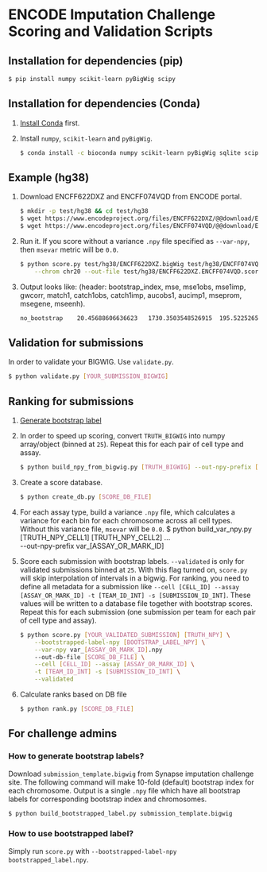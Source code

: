 # ENCODE Imputation Challenge Scoring and Validation Scripts

## Installation for dependencies (pip)

```bash
$ pip install numpy scikit-learn pyBigWig scipy
```

## Installation for dependencies (Conda)

1) [Install Conda](https://docs.conda.io/en/latest/miniconda.html) first.

2) Install `numpy`, `scikit-learn` and `pyBigWig`.
	```bash
	$ conda install -c bioconda numpy scikit-learn pyBigWig sqlite scipy
	```

## Example (hg38)

1) Download ENCFF622DXZ and ENCFF074VQD from ENCODE portal.
	```bash
	$ mkdir -p test/hg38 && cd test/hg38
	$ wget https://www.encodeproject.org/files/ENCFF622DXZ/@@download/ENCFF622DXZ.bigWig
	$ wget https://www.encodeproject.org/files/ENCFF074VQD/@@download/ENCFF074VQD.bigWig
	```

2) Run it. If you score without a variance `.npy` file specified as `--var-npy`, then `msevar` metric will be `0.0`.
	```bash
	$ python score.py test/hg38/ENCFF622DXZ.bigWig test/hg38/ENCFF074VQD.bigWig \
		--chrom chr20 --out-file test/hg38/ENCFF622DXZ.ENCFF074VQD.score.txt
	```

3) Output looks like: (header: bootstrap_index, mse, mse1obs, mse1imp, gwcorr, match1, catch1obs, catch1imp, aucobs1, aucimp1, mseprom, msegene, mseenh).
	```bash
	no_bootstrap	20.45688606636623	1730.3503548526915	195.52252657980728	0.01705378703206674	848	3462	2976	0.5852748736100822	0.590682173511888	376.1018309950674	31.24613030186926	94.01719916101615
	```


## Validation for submissions

In order to validate your BIGWIG. Use `validate.py`.

```bash
$ python validate.py [YOUR_SUBMISSION_BIGWIG]
```

## Ranking for submissions

1) [Generate bootstrap label](#how-to-generate-bootstrap-labels)

2) In order to speed up scoring, convert `TRUTH_BIGWIG` into numpy array/object (binned at `25`). Repeat this for each pair of cell type and assay.
	```bash
	$ python build_npy_from_bigwig.py [TRUTH_BIGWIG] --out-npy-prefix [TRUTH_NPY_PREFIX]
	```

3) Create a score database.
	```bash
	$ python create_db.py [SCORE_DB_FILE]
	```

4) For each assay type, build a variance `.npy` file, which calculates a variance for each bin for each chromosome across all cell types. Without this variance file, `msevar` will be `0.0`.
	$ python build_var_npy.py [TRUTH_NPY_CELL1] [TRUTH_NPY_CELL2] ... \
		--out-npy-prefix var_[ASSAY_OR_MARK_ID]

5) Score each submission with bootstrap labels. `--validated` is only for validated submissions binned at `25`. With this flag turned on, `score.py` will skip interpolation of intervals in a bigwig. For ranking, you need to define all metadata for a submission like `--cell [CELL_ID] --assay [ASSAY_OR_MARK_ID] -t [TEAM_ID_INT] -s [SUBMISSION_ID_INT]`. These values will be written to a database file together with bootstrap scores. Repeat this for each submission (one submission per team for each pair of cell type and assay).
	```bash
	$ python score.py [YOUR_VALIDATED_SUBMISSION] [TRUTH_NPY] \
	    --bootstrapped-label-npy [BOOTSTRAP_LABEL_NPY] \
	    --var-npy var_[ASSAY_OR_MARK_ID].npy
		--out-db-file [SCORE_DB_FILE] \
		--cell [CELL_ID] --assay [ASSAY_OR_MARK_ID] \
		-t [TEAM_ID_INT] -s [SUBMISSION_ID_INT] \
		--validated
	```

5) Calculate ranks based on DB file
	```bash
	$ python rank.py [SCORE_DB_FILE]
	```


## For challenge admins

### How to generate bootstrap labels?

Download `submission_template.bigwig` from Synapse imputation challenge site. The following command will make 10-fold (default) bootstrap index for each chromosome. Output is a single `.npy` file which have all bootstrap labels for corresponding bootstrap index and chromosomes.

```bash
$ python build_bootstrapped_label.py submission_template.bigwig
```

### How to use bootstrapped label?

Simply run `score.py` with `--bootstrapped-label-npy bootstrapped_label.npy`.


